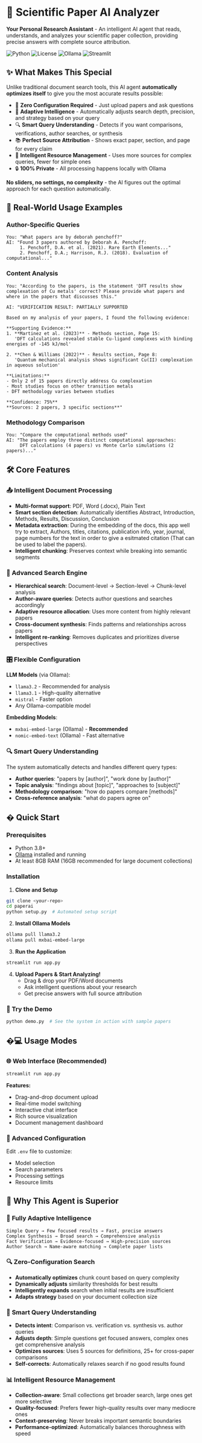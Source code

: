 # 🔬 Scientific Paper AI Analyzer

**Your Personal Research Assistant** - An intelligent AI agent that reads, understands, and analyzes your scientific paper collection, providing precise answers with complete source attribution.

![Python](https://img.shields.io/badge/python-3.8+-blue.svg)
![License](https://img.shields.io/badge/license-MIT-green.svg)
![Ollama](https://img.shields.io/badge/AI-Ollama-orange.svg)
![Streamlit](https://img.shields.io/badge/UI-Streamlit-red.svg)

## ✨ What Makes This Special

Unlike traditional document search tools, this AI agent **automatically optimizes itself** to give you the most accurate results possible:

- 🧠 **Zero Configuration Required** - Just upload papers and ask questions
- 🎯 **Adaptive Intelligence** - Automatically adjusts search depth, precision, and strategy based on your query
- 🔍 **Smart Query Understanding** - Detects if you want comparisons, verifications, author searches, or synthesis
- 📚 **Perfect Source Attribution** - Shows exact paper, section, and page for every claim  
- 🤖 **Intelligent Resource Management** - Uses more sources for complex queries, fewer for simple ones
- 🔒 **100% Private** - All processing happens locally with Ollama

**No sliders, no settings, no complexity** - the AI figures out the optimal approach for each question automatically.


## 🎯 Real-World Usage Examples

### Author-Specific Queries
```
You: "What papers are by deborah penchoff?"
AI: "Found 3 papers authored by Deborah A. Penchoff:
     1. Penchoff, D.A. et al. (2021). Rare Earth Elements..."
     2. Penchoff, D.A.; Harrison, R.J. (2018). Evaluation of computational..."
```

### Content Analysis
```
You: "According to the papers, is the statement 'DFT results show complexation of Cu metals' correct? Please provide what papers and where in the papers that discusses this."

AI: "VERIFICATION RESULT: PARTIALLY SUPPORTED

Based on my analysis of your papers, I found the following evidence:

**Supporting Evidence:**
1. **Martinez et al. (2023)** - Methods section, Page 15:
   'DFT calculations revealed stable Cu-ligand complexes with binding energies of -145 kJ/mol'

2. **Chen & Williams (2022)** - Results section, Page 8:
   'Quantum mechanical analysis shows significant Cu(II) complexation in aqueous solution'

**Limitations:**
- Only 2 of 15 papers directly address Cu complexation
- Most studies focus on other transition metals
- DFT methodology varies between studies

**Confidence: 75%**
**Sources: 2 papers, 3 specific sections**"
```

### Methodology Comparison
```
You: "Compare the computational methods used"
AI: "The papers employ three distinct computational approaches:
     DFT calculations (4 papers) vs Monte Carlo simulations (2 papers)..."
```

## 🛠️ Core Features

### 📤 Intelligent Document Processing
- **Multi-format support**: PDF, Word (.docx), Plain Text
- **Smart section detection**: Automatically identifies Abstract, Introduction, Methods, Results, Discussion, Conclusion
- **Metadata extraction**: During the embedding of the docs, this app well try to extract, Authors, titles, citations, publication info, year, journal, page numbers for the text in order to give a esitmated citation (That can be used to label the papers).
- **Intelligent chunking**: Preserves context while breaking into semantic segments

### 🧠 Advanced Search Engine
- **Hierarchical search**: Document-level → Section-level → Chunk-level analysis
- **Author-aware queries**: Detects author questions and searches accordingly
- **Adaptive resource allocation**: Uses more content from highly relevant papers
- **Cross-document synthesis**: Finds patterns and relationships across papers
- **Intelligent re-ranking**: Removes duplicates and prioritizes diverse perspectives

### 🎛️ Flexible Configuration
**LLM Models** (via Ollama):
- `llama3.2` - Recommended for analysis
- `llama3.1` - High-quality alternative  
- `mistral` - Faster option
- Any Ollama-compatible model

**Embedding Models**:
- `mxbai-embed-large` (Ollama) - **Recommended**
- `nomic-embed-text` (Ollama) - Fast alternative

### 🔍 Smart Query Understanding
The system automatically detects and handles different query types:

- **Author queries**: "papers by [author]", "work done by [author]"
- **Topic analysis**: "findings about [topic]", "approaches to [subject]"
- **Methodology comparison**: "how do papers compare [methods]"
- **Cross-reference analysis**: "what do papers agree on"

## � Quick Start

### Prerequisites
- Python 3.8+
- [Ollama](https://ollama.ai/) installed and running
- At least 8GB RAM (16GB recommended for large document collections)

### Installation

1. **Clone and Setup**
```bash
git clone <your-repo>
cd paperai
python setup.py  # Automated setup script
```

2. **Install Ollama Models**
```bash
ollama pull llama3.2
ollama pull mxbai-embed-large
```

3. **Run the Application**
```bash
streamlit run app.py
```

4. **Upload Papers & Start Analyzing!**
   - Drag & drop your PDF/Word documents
   - Ask intelligent questions about your research
   - Get precise answers with full source attribution

### 🎯 Try the Demo
```bash
python demo.py  # See the system in action with sample papers
```

## �💻 Usage Modes

### 🌐 Web Interface (Recommended)
```bash
streamlit run app.py
```

**Features:**
- Drag-and-drop document upload
- Real-time model switching
- Interactive chat interface  
- Rich source visualization
- Document management dashboard

### 🔧 Advanced Configuration
Edit `.env` file to customize:
- Model selection
- Search parameters
- Processing settings
- Resource limits

## 🧠 Why This Agent is Superior

### 🎯 **Fully Adaptive Intelligence**
```
Simple Query → Few focused results → Fast, precise answers
Complex Synthesis → Broad search → Comprehensive analysis  
Fact Verification → Evidence-focused → High-precision sources
Author Search → Name-aware matching → Complete paper lists
```

### 🔍 **Zero-Configuration Search**
- **Automatically optimizes** chunk count based on query complexity
- **Dynamically adjusts** similarity thresholds for best results  
- **Intelligently expands** search when initial results are insufficient
- **Adapts strategy** based on your document collection size

### 🤖 **Smart Query Understanding**
- **Detects intent**: Comparison vs. verification vs. synthesis vs. author queries
- **Adjusts depth**: Simple questions get focused answers, complex ones get comprehensive analysis
- **Optimizes sources**: Uses 5 sources for definitions, 25+ for cross-paper comparisons
- **Self-corrects**: Automatically relaxes search if no good results found

### 📊 **Intelligent Resource Management**
- **Collection-aware**: Small collections get broader search, large ones get more selective
- **Quality-focused**: Prefers fewer high-quality results over many mediocre ones
- **Context-preserving**: Never breaks important semantic boundaries
- **Performance-optimized**: Automatically balances thoroughness with speed

